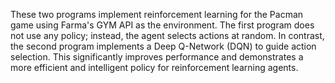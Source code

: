 These two programs implement reinforcement learning for the Pacman game using Farma's GYM API as the environment. The first program does not use any policy; instead, the agent selects actions at random. In contrast, the second program implements a Deep Q-Network (DQN) to guide action selection. This significantly improves performance and demonstrates a more efficient and intelligent policy for reinforcement learning agents.


